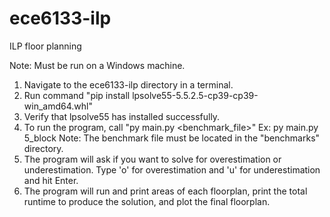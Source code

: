 # ece6133-ilp
ILP floor planning

Note: Must be run on a Windows machine.

1. Navigate to the ece6133-ilp directory in a terminal.
2. Run command "pip install lpsolve55-5.5.2.5-cp39-cp39-win_amd64.whl"
3. Verify that lpsolve55 has installed successfully.
4. To run the program, call "py main.py <benchmark_file>"
	Ex: py main.py 5_block
	Note: The benchmark file must be located in the "benchmarks" directory.
5. The program will ask if you want to solve for overestimation or
	underestimation. Type 'o' for overestimation and 'u' for underestimation
	and hit Enter.
6. The program will run and print areas of each floorplan, print the total 
	runtime to produce the solution, and plot the final floorplan.